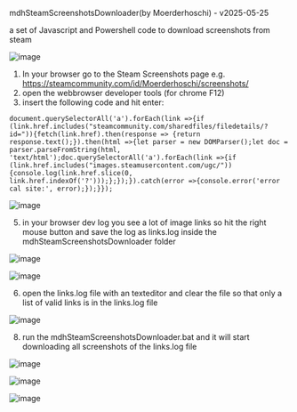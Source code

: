 mdhSteamScreenshotsDownloader(by Moerderhoschi) - v2025-05-25

a set of Javascript and Powershell code to download screenshots from steam

![image](https://github.com/user-attachments/assets/2df356de-5522-44ba-aa27-e51a9530d33d)



1. In your browser go to the Steam Screenshots page e.g. https://steamcommunity.com/id/Moerderhoschi/screenshots/
2. open the webbrowser developer tools (for chrome F12)
3. insert the following code and hit enter:
```
document.querySelectorAll('a').forEach(link =>{if (link.href.includes("steamcommunity.com/sharedfiles/filedetails/?id=")){fetch(link.href).then(response => {return response.text();}).then(html =>{let parser = new DOMParser();let doc = parser.parseFromString(html, 'text/html');doc.querySelectorAll('a').forEach(link =>{if (link.href.includes("images.steamusercontent.com/ugc/")){console.log(link.href.slice(0, link.href.indexOf('?')));};});}).catch(error =>{console.error('error cal site:', error);});}});
```
![image](https://github.com/user-attachments/assets/c0a8db2b-0eb1-4218-b4c6-50742c45f96b)

5. in your browser dev log you see a lot of image links so hit the right mouse button and save the log as links.log inside the mdhSteamScreenshotsDownloader folder

![image](https://github.com/user-attachments/assets/dbbf2bc0-8cfb-47e5-b51c-49a7eeec4d87)

![image](https://github.com/user-attachments/assets/e3a02b3f-7bb2-47e0-a9d0-024b401c6bdc)

6. open the links.log file with an texteditor and clear the file so that only a list of valid links is in the links.log file

![image](https://github.com/user-attachments/assets/4dfc855e-6b42-415f-949c-d466b320b199)

8. run the mdhSteamScreenshotsDownloader.bat and it will start downloading all screenshots of the links.log file

![image](https://github.com/user-attachments/assets/d9763984-81bc-433c-880d-c9f4ca86341a)

![image](https://github.com/user-attachments/assets/072b8d64-0687-4f3f-91aa-e4165e68e263)

![image](https://github.com/user-attachments/assets/a75960d1-2684-424b-b44e-acba30f7a002)
